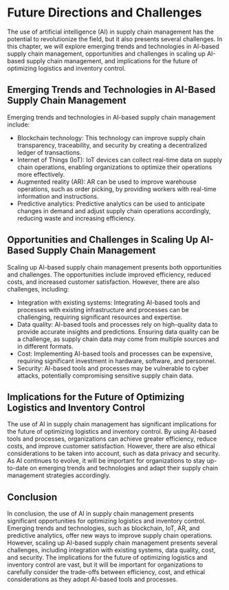 Future Directions and Challenges
=========================================

The use of artificial intelligence (AI) in supply chain management has the potential to revolutionize the field, but it also presents several challenges. In this chapter, we will explore emerging trends and technologies in AI-based supply chain management, opportunities and challenges in scaling up AI-based supply chain management, and implications for the future of optimizing logistics and inventory control.

Emerging Trends and Technologies in AI-Based Supply Chain Management
--------------------------------------------------------------------

Emerging trends and technologies in AI-based supply chain management include:

* Blockchain technology: This technology can improve supply chain transparency, traceability, and security by creating a decentralized ledger of transactions.
* Internet of Things (IoT): IoT devices can collect real-time data on supply chain operations, enabling organizations to optimize their operations more effectively.
* Augmented reality (AR): AR can be used to improve warehouse operations, such as order picking, by providing workers with real-time information and instructions.
* Predictive analytics: Predictive analytics can be used to anticipate changes in demand and adjust supply chain operations accordingly, reducing waste and increasing efficiency.

Opportunities and Challenges in Scaling Up AI-Based Supply Chain Management
---------------------------------------------------------------------------

Scaling up AI-based supply chain management presents both opportunities and challenges. The opportunities include improved efficiency, reduced costs, and increased customer satisfaction. However, there are also challenges, including:

* Integration with existing systems: Integrating AI-based tools and processes with existing infrastructure and processes can be challenging, requiring significant resources and expertise.
* Data quality: AI-based tools and processes rely on high-quality data to provide accurate insights and predictions. Ensuring data quality can be a challenge, as supply chain data may come from multiple sources and in different formats.
* Cost: Implementing AI-based tools and processes can be expensive, requiring significant investment in hardware, software, and personnel.
* Security: AI-based tools and processes may be vulnerable to cyber attacks, potentially compromising sensitive supply chain data.

Implications for the Future of Optimizing Logistics and Inventory Control
-------------------------------------------------------------------------

The use of AI in supply chain management has significant implications for the future of optimizing logistics and inventory control. By using AI-based tools and processes, organizations can achieve greater efficiency, reduce costs, and improve customer satisfaction. However, there are also ethical considerations to be taken into account, such as data privacy and security. As AI continues to evolve, it will be important for organizations to stay up-to-date on emerging trends and technologies and adapt their supply chain management strategies accordingly.

Conclusion
----------

In conclusion, the use of AI in supply chain management presents significant opportunities for optimizing logistics and inventory control. Emerging trends and technologies, such as blockchain, IoT, AR, and predictive analytics, offer new ways to improve supply chain operations. However, scaling up AI-based supply chain management presents several challenges, including integration with existing systems, data quality, cost, and security. The implications for the future of optimizing logistics and inventory control are vast, but it will be important for organizations to carefully consider the trade-offs between efficiency, cost, and ethical considerations as they adopt AI-based tools and processes.
